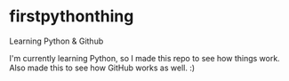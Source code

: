 # firstpythonthing
Learning Python &amp; Github

I'm currently learning Python, so I made this repo to see how things work. Also made this to see how GitHub works as well. :)
